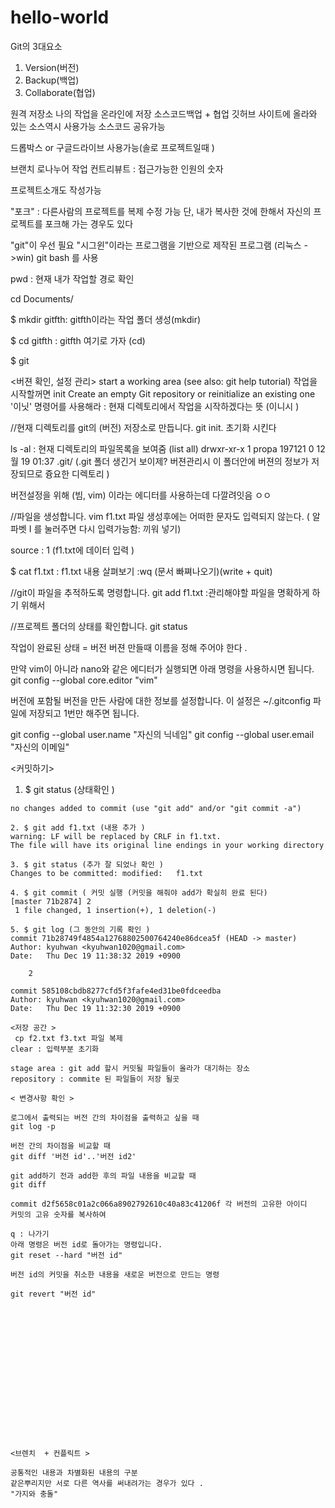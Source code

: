 # hello-world

Git의 3대요소
1. Version(버전)
2. Backup(백업)
3. Collaborate(협업)

원격 저장소 
나의 작업을 온라인에 저장 
소스코드백업 + 협업 
깃허브 사이트에 올라와 있는 소스역시 사용가능 
소스코드 공유가능 

드롭박스 or 구글드라이브 사용가능(솔로 프로젝트일때 )

브랜치 로나누어 작업
컨트리뷰트 : 접근가능한 인원의 숫자 

프로젝트소개도 작성가능 

"포크" : 다른사람의 프로젝트를 복제 수정 가능 단, 내가 복사한 것에 한해서 
자신의 프로젝트를 포크해 가는 경우도 있다

"git"이 우선 필요 
"시그윈"이라는 프로그램을 기반으로 제작된 프로그램 (리눅스 ->win)
git bash 를 사용 


pwd : 현재 내가 작업할 경로 확인

cd Documents/

$ mkdir gitfth: gitfth이라는 작업 폴더 생성(mkdir)

$ cd gitfth : gitfth 여기로 가자 (cd)

$ git

<버젼 확인, 설정 관리>
start a working area (see also: git help tutorial) 작업을 시작할꺼면 
init Create an empty Git repository or reinitialize an existing one '이닛' 명령어를 사용해라
   : 현재 디렉토리에서 작업을 시작하겠다는 뜻 (이니시 )

//현재 디렉토리를 git의 (버전) 저장소로 만듭니다. 
git init. 초기화 시킨다 


ls -al : 현재 디렉토리의 파일목록을 보여줌 (list all)
drwxr-xr-x 1 propa 197121 0 12월 19 01:37 .git/ (.git 폴더 생긴거 보이제? 버젼관리시 이 폴더안에 버젼의 정보가 저장되므로 즁요한 디렉토리 )

버전설정을 위해 (빔, vim) 이라는 에디터를 사용하는데 다깔려잇음 ㅇㅇ 

//파일을 생성합니다. 
vim f1.txt
파일 생성후에는 어떠한 문자도 입력되지 않는다. ( 알파벳 I 를 눌러주면 다시 입력가능함: 끼워 넣기)

source : 1 (f1.txt에 데이터 입력 )

$  cat f1.txt : f1.txt 내용 살펴보기 
:wq (문서 빠쪄나오기)(write + quit)


//git이 파일을 추적하도록 명령합니다. 
git add f1.txt :관리해야할 파일을 명확하게 하기 위해서 

//프로젝트 폴더의 상태를 확인합니다. 
git status

작업이 완료된 상태  = 버전 
버젼 만들때 이름을 정해 주어야 한다 .

만약 vim이 아니라 nano와 같은 에디터가 실행되면 아래 명령을 사용하시면 됩니다.
git config --global core.editor "vim"  

버전에 포함될 버전을 만든 사람에 대한 정보를 설정합니다. 이 설정은 ~/.gitconfig 파일에 저장되고 1번만 해주면 됩니다.

git config --global user.name "자신의 닉네임"
git config --global user.email "자신의 이메일"

<커밋하기>
1. $ git status (상태확인 )
~~~ modified:   f1.txt
no changes added to commit (use "git add" and/or "git commit -a")

2. $ git add f1.txt (내용 추가 )
warning: LF will be replaced by CRLF in f1.txt.
The file will have its original line endings in your working directory

3. $ git status (추가 잘 되었나 확인 )
Changes to be committed: modified:   f1.txt

4. $ git commit ( 커밋 실행 (커밋을 해줘야 add가 확실히 완료 된다)
[master 71b2874] 2
 1 file changed, 1 insertion(+), 1 deletion(-)

5. $ git log (그 동안의 기록 확인 )
commit 71b28749f4854a12768802500764240e86dcea5f (HEAD -> master)
Author: kyuhwan <kyuhwan1020@gmail.com>
Date:   Thu Dec 19 11:38:32 2019 +0900

    2

commit 585108cbdb8277cfd5f3fafe4ed31be0fdceedba
Author: kyuhwan <kyuhwan1020@gmail.com>
Date:   Thu Dec 19 11:32:30 2019 +0900

<저장 공간 > 
 cp f2.txt f3.txt 파일 복제 
clear : 입력부분 초기화 

stage area : git add 할시 커밋될 파일들이 올라가 대기하는 장소  
repository : commite 된 파일들이 저장 될곳 

< 변경사항 확인 >

로그에서 출력되는 버전 간의 차이점을 출력하고 싶을 때 
git log -p 

버전 간의 차이점을 비교할 때
git diff '버전 id'..'버전 id2'

git add하기 전과 add한 후의 파일 내용을 비교할 때 
git diff

commit d2f5658c01a2c066a8902792610c40a83c41206f 각 버전의 고유한 아이디 
커밋의 고유 숫자를 복사하여 

q : 나가기 
아래 명령은 버전 id로 돌아가는 명령입니다. 
git reset --hard "버전 id" 

버전 id의 커밋을 취소한 내용을 새로운 버전으로 만드는 명령

git revert "버전 id"

















<브렌치  + 컨플릭트 > 

공통적인 내용과 차별화된 내용의 구분
같은뿌리지만 서로 다른 역사를 써내려가는 경우가 있다 . 
"가지와 충돌" 
























